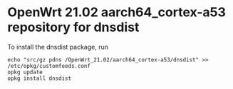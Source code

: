 OpenWrt 21.02 aarch64_cortex-a53 repository for dnsdist
========

To install the dnsdist package, run

```
echo "src/gz pdns /OpenWrt_21.02/aarch64_cortex-a53/dnsdist" >> /etc/opkg/customfeeds.conf
opkg update
opkg install dnsdist
```
